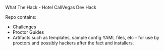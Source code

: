 What The Hack - Hotel CaliVegas Dev Hack

Repo contains:
- Challenges
- Proctor Guides
- Artifacts such as templates, sample config YAML files, etc - for use by proctors and possibly hackers after the fact and installers.
